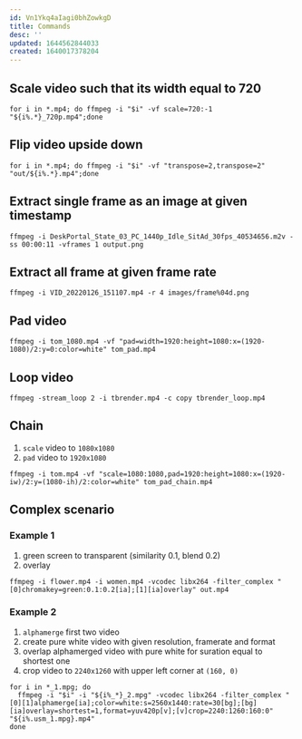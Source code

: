 ```yaml
---
id: Vn1Ykq4aIagi0bhZowkgD
title: Commands
desc: ''
updated: 1644562844033
created: 1640017378204
---
```


## Scale video such that its width equal to 720
```
for i in *.mp4; do ffmpeg -i "$i" -vf scale=720:-1 "${i%.*}_720p.mp4";done
```
## Flip video upside down

```
for i in *.mp4; do ffmpeg -i "$i" -vf "transpose=2,transpose=2" "out/${i%.*}.mp4";done
```
## Extract single frame as an image at given timestamp
```
ffmpeg -i DeskPortal_State_03_PC_1440p_Idle_SitAd_30fps_40534656.m2v -ss 00:00:11 -vframes 1 output.png
```

## Extract all frame at given frame rate
```
ffmpeg -i VID_20220126_151107.mp4 -r 4 images/frame%04d.png
```

## Pad video
```
ffmpeg -i tom_1080.mp4 -vf "pad=width=1920:height=1080:x=(1920-1080)/2:y=0:color=white" tom_pad.mp4
```

## Loop video
```
ffmpeg -stream_loop 2 -i tbrender.mp4 -c copy tbrender_loop.mp4
```

## Chain
1. `scale` video to `1080x1080`
2. `pad` video to `1920x1080`
```
ffmpeg -i tom.mp4 -vf "scale=1080:1080,pad=1920:height=1080:x=(1920-iw)/2:y=(1080-ih)/2:color=white" tom_pad_chain.mp4
```

## Complex scenario

### Example 1
1. green screen to transparent (similarity 0.1, blend 0.2)
2. overlay

```
ffmpeg -i flower.mp4 -i women.mp4 -vcodec libx264 -filter_complex "[0]chromakey=green:0.1:0.2[ia];[1][ia]overlay" out.mp4
```

### Example 2
1. `alphamerge` first two video
2. create pure white video with given resolution, framerate and format
3. overlap alphamerged video with pure white for suration equal to shortest one
4. crop video to `2240x1260` with upper left corner at `(160, 0)`
```
for i in *_1.mpg; do
  ffmpeg -i "$i" -i "${i%_*}_2.mpg" -vcodec libx264 -filter_complex "[0][1]alphamerge[ia];color=white:s=2560x1440:rate=30[bg];[bg][ia]overlay=shortest=1,format=yuv420p[v];[v]crop=2240:1260:160:0" "${i%.usm_1.mpg}.mp4"
done
```